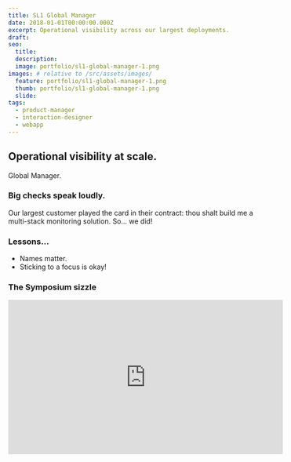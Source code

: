 ```yaml
---
title: SL1 Global Manager
date: 2018-01-01T00:00:00.000Z
excerpt: Operational visibility across our largest deployments.
draft: 
seo:
  title:
  description:
  image: portfolio/sl1-global-manager-1.png
images: # relative to /src/assets/images/
  feature: portfolio/sl1-global-manager-1.png
  thumb: portfolio/sl1-global-manager-1.png
  slide:
tags:
  - product-manager
  - interaction-designer
  - webapp
---
```



## Operational visibility at scale.

Global Manager.

### Big checks speak loudly.

Our largest customer played the card in their contract: thou shalt build me a multi-stack monitoring solution. So... we did!

### Lessons...

 - Names matter.
 - Sticking to a focus is okay!

### The Symposium sizzle

<iframe width="560" height="315" src="https://www.youtube.com/embed/NBjuwpbVfPk" title="YouTube video player" frameborder="0" allow="accelerometer; autoplay; clipboard-write; encrypted-media; gyroscope; picture-in-picture" allowfullscreen></iframe>